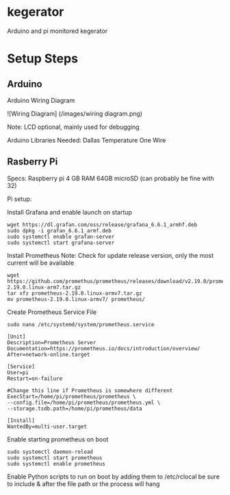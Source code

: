 # kegerator
Arduino and pi monitored kegerator

# Setup Steps

## Arduino
Arduino Wiring Diagram 

![Wiring Diagram] (/images/wiring diagram.png)

Note: LCD optional, mainly used for debugging

Arduino Libraries Needed:
Dallas Temperature
One Wire

## Rasberry Pi 

Specs:
Raspberry pi 4 GB RAM
64GB microSD (can probably be fine with 32)

Pi setup:

Install Grafana and enable launch on startup

    wget https://dl.grafan.com/oss/release/grafana_6.6.1_armhf.deb
    sudo dpkg -i grafan_6.6.1_armf.deb
    sudo systemctl enable grafan-server
    sudo systemctl start grafana-server
    
Install Prometheus 
Note: Check for update release version, only the most current will be available

    wget https://github.com/promethus/prometheus/releases/download/v2.19.0/prometheus-2.19.0.linux-arm7.tar.gz
    tar xfz prometheus-2.19.0.linux-armv7.tar.gz
    mv prometheus-2.19.0.linux-armv7/ prometheus/
    
Create Prometheus Service File

    sudo nano /etc/systemd/system/prometheus.service   

    [Unit]
    Description=Prometheus Server
    Documentation=https://prometheus.io/docs/introduction/overview/
    After=network-online.target

    [Service]
    User=pi
    Restart=on-failure

    #Change this line if Prometheus is somewhere different
    ExecStart=/home/pi/prometheus/prometheus \
    --config.file=/home/pi/prometheus/prometheus.yml \
    --storage.tsdb.path=/home/pi/prometheus/data

    [Install]
    WantedBy=multi-user.target 
    
    
Enable starting prometheus on boot 
    
    sudo systemctl daemon-reload   
    sudo systemctl start prometheus 
    sudo systemctl enable prometheus 

Enable Python scripts to run on boot by adding them to /etc/rclocal be sure to include & after the file path or the process will hang
